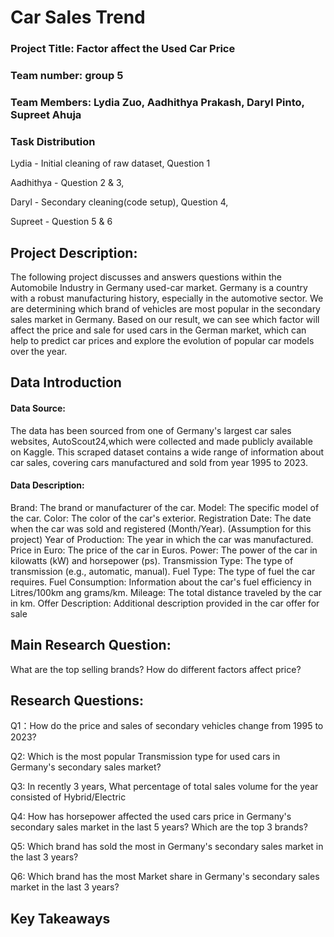 # Car Sales Trend
### Project Title: Factor affect the Used Car Price
### Team number: group 5
### Team Members: Lydia Zuo, Aadhithya Prakash, Daryl Pinto, Supreet Ahuja
### Task Distribution
Lydia - Initial cleaning of raw dataset, Question 1

Aadhithya - Question 2 & 3, 

Daryl - Secondary cleaning(code setup), Question 4,

Supreet - Question 5 & 6


## Project Description:
The following project discusses and answers questions within the Automobile Industry in Germany used-car market. Germany is a country with a robust manufacturing history, especially in the automotive sector. We are determining which brand of vehicles are most popular in  the secondary sales market in Germany. Based on our result, we can see which factor will affect the price and sale for used cars in the German market, which can help to predict car prices and explore the evolution of popular car models over the year. 


## Data Introduction
#### Data Source: 
The data has been sourced from one of Germany's largest car sales websites, AutoScout24,which were collected and made publicly available on Kaggle. This scraped dataset contains a wide range of information about car sales, covering cars manufactured and sold from year 1995 to 2023.


#### Data Description:
Brand: The brand or manufacturer of the car.
Model: The specific model of the car.
Color: The color of the car's exterior.
Registration Date: The date when the car was sold and registered (Month/Year). (Assumption for this project)
Year of Production: The year in which the car was manufactured.
Price in Euro: The price of the car in Euros.
Power: The power of the car in kilowatts (kW) and horsepower (ps).
Transmission Type: The type of transmission (e.g., automatic, manual).
Fuel Type: The type of fuel the car requires.
Fuel Consumption: Information about the car's fuel efficiency in Litres/100km ang grams/km.
Mileage: The total distance traveled by the car in km.
Offer Description: Additional description provided in the car offer for sale



## Main Research Question: 
What are the top selling brands?
How do different factors affect price? 

## Research Questions:
Q1：How do the price and sales of secondary vehicles change from 1995 to 2023?  

Q2: Which is the most popular Transmission type for used cars in Germany's secondary sales market? 

Q3: In recently 3 years, What percentage of total sales volume for the year consisted of Hybrid/Electric

Q4: How has horsepower affected the used cars price in Germany's secondary sales market in the last 5 years? Which are the top 3 brands?

Q5: Which brand has sold the most in Germany's secondary sales market in the last 3 years? 

Q6: Which brand has the most Market share in Germany's secondary sales market in the last 3 years?


## Key Takeaways


